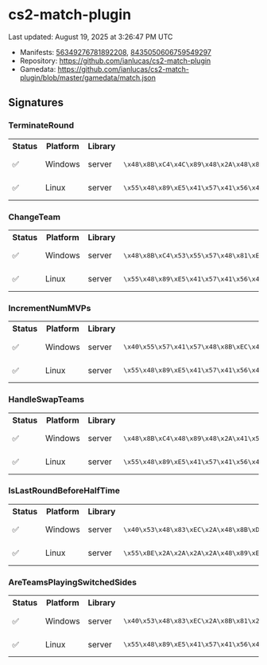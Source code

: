 # cs2-match-plugin 

Last updated: August 19, 2025 at 3:26:47 PM UTC

* Manifests: [56349276781892208](https://steamdb.info/depot/2347771/history/?changeid=M:56349276781892208), [8435050606759549297](https://steamdb.info/depot/2347773/history/?changeid=M:8435050606759549297)
* Repository: https://github.com/ianlucas/cs2-match-plugin
* Gamedata: https://github.com/ianlucas/cs2-match-plugin/blob/master/gamedata/match.json

## Signatures

### TerminateRound

<table>
<tr><th>Status</th><th>Platform</th><th>Library</th><th>CODE-Style</th><th>IDA-Style</th></tr><tr><td>✅</td><td>Windows</td><td>server</td><td>
<pre>
\x48\x8B\xC4\x4C\x89\x48\x2A\x48\x89\x48\x2A\x55\x56
</pre>
</td><td>
<pre>
48 8B C4 4C 89 48 ? 48 89 48 ? 55 56
</pre>
</td></tr><tr><td>✅</td><td>Linux</td><td>server</td><td>
<pre>
\x55\x48\x89\xE5\x41\x57\x41\x56\x49\x89\xFE\x41\x55\x41\x54\x53\x48\x81\xEC\x2A\x2A\x2A\x2A\x48\x8D\x05\x2A\x2A\x2A\x2A\xF3\x0F\x11\x85
</pre>
</td><td>
<pre>
55 48 89 E5 41 57 41 56 49 89 FE 41 55 41 54 53 48 81 EC ? ? ? ? 48 8D 05 ? ? ? ? F3 0F 11 85
</pre>
</td></tr></table>

### ChangeTeam

<table>
<tr><th>Status</th><th>Platform</th><th>Library</th><th>CODE-Style</th><th>IDA-Style</th></tr><tr><td>✅</td><td>Windows</td><td>server</td><td>
<pre>
\x48\x8B\xC4\x53\x55\x57\x48\x81\xEC\x2A\x2A\x2A\x2A\x0F\xB6\xA9
</pre>
</td><td>
<pre>
48 8B C4 53 55 57 48 81 EC ? ? ? ? 0F B6 A9
</pre>
</td></tr><tr><td>✅</td><td>Linux</td><td>server</td><td>
<pre>
\x55\x48\x89\xE5\x41\x57\x41\x56\x41\x55\x41\x54\x53\x48\x83\xEC\x2A\x44\x0F\xB6\xB7\x2A\x2A\x2A\x2A\x44\x39\xF6
</pre>
</td><td>
<pre>
55 48 89 E5 41 57 41 56 41 55 41 54 53 48 83 EC ? 44 0F B6 B7 ? ? ? ? 44 39 F6
</pre>
</td></tr></table>

### IncrementNumMVPs

<table>
<tr><th>Status</th><th>Platform</th><th>Library</th><th>CODE-Style</th><th>IDA-Style</th></tr><tr><td>✅</td><td>Windows</td><td>server</td><td>
<pre>
\x40\x55\x57\x41\x57\x48\x8B\xEC\x48\x81\xEC
</pre>
</td><td>
<pre>
40 55 57 41 57 48 8B EC 48 81 EC
</pre>
</td></tr><tr><td>✅</td><td>Linux</td><td>server</td><td>
<pre>
\x55\x48\x89\xE5\x41\x57\x41\x56\x41\x55\x41\x54\x49\x89\xFC\x53\x48\x8D\x3D\x2A\x2A\x2A\x2A\x89\xF3
</pre>
</td><td>
<pre>
55 48 89 E5 41 57 41 56 41 55 41 54 49 89 FC 53 48 8D 3D ? ? ? ? 89 F3
</pre>
</td></tr></table>

### HandleSwapTeams

<table>
<tr><th>Status</th><th>Platform</th><th>Library</th><th>CODE-Style</th><th>IDA-Style</th></tr><tr><td>✅</td><td>Windows</td><td>server</td><td>
<pre>
\x48\x8B\xC4\x48\x89\x48\x2A\x41\x54\x48\x81\xEC\x2A\x2A\x2A\x2A\x48\x89\x58
</pre>
</td><td>
<pre>
48 8B C4 48 89 48 ? 41 54 48 81 EC ? ? ? ? 48 89 58
</pre>
</td></tr><tr><td>✅</td><td>Linux</td><td>server</td><td>
<pre>
\x55\x48\x89\xE5\x41\x57\x41\x56\x45\x31\xF6\x41\x55\x41\x54\x53\x48\x81\xEC\x2A\x2A\x2A\x2A\x4C\x8D\x25
</pre>
</td><td>
<pre>
55 48 89 E5 41 57 41 56 45 31 F6 41 55 41 54 53 48 81 EC ? ? ? ? 4C 8D 25
</pre>
</td></tr></table>

### IsLastRoundBeforeHalfTime

<table>
<tr><th>Status</th><th>Platform</th><th>Library</th><th>CODE-Style</th><th>IDA-Style</th></tr><tr><td>✅</td><td>Windows</td><td>server</td><td>
<pre>
\x40\x53\x48\x83\xEC\x2A\x48\x8B\xD9\xBA\x2A\x2A\x2A\x2A\x48\x8D\x0D\x2A\x2A\x2A\x2A\xE8\x2A\x2A\x2A\x2A\x48\x85\xC0\x75\x2A\x48\x8B\x05\x2A\x2A\x2A\x2A\x48\x8B\x40\x2A\x80\x38\x2A\x0F\x84\x2A\x2A\x2A\x2A\x83\xBB
</pre>
</td><td>
<pre>
40 53 48 83 EC ? 48 8B D9 BA ? ? ? ? 48 8D 0D ? ? ? ? E8 ? ? ? ? 48 85 C0 75 ? 48 8B 05 ? ? ? ? 48 8B 40 ? 80 38 ? 0F 84 ? ? ? ? 83 BB
</pre>
</td></tr><tr><td>✅</td><td>Linux</td><td>server</td><td>
<pre>
\x55\xBE\x2A\x2A\x2A\x2A\x48\x89\xE5\x41\x55\x41\x54\x53\x48\x89\xFB\x48\x8D\x3D\x2A\x2A\x2A\x2A\x48\x83\xEC\x2A\xE8\x2A\x2A\x2A\x2A\x48\x85\xC0\x74
</pre>
</td><td>
<pre>
55 BE ? ? ? ? 48 89 E5 41 55 41 54 53 48 89 FB 48 8D 3D ? ? ? ? 48 83 EC ? E8 ? ? ? ? 48 85 C0 74
</pre>
</td></tr></table>

### AreTeamsPlayingSwitchedSides

<table>
<tr><th>Status</th><th>Platform</th><th>Library</th><th>CODE-Style</th><th>IDA-Style</th></tr><tr><td>✅</td><td>Windows</td><td>server</td><td>
<pre>
\x40\x53\x48\x83\xEC\x2A\x8B\x81\x2A\x2A\x2A\x2A\x48\x8B\xD9\x8B\x91
</pre>
</td><td>
<pre>
40 53 48 83 EC ? 8B 81 ? ? ? ? 48 8B D9 8B 91
</pre>
</td></tr><tr><td>✅</td><td>Linux</td><td>server</td><td>
<pre>
\x55\x48\x89\xE5\x41\x57\x41\x56\x41\x55\x41\x54\x53\x48\x89\xFB\x48\x83\xEC\x2A\x8B\x87\x2A\x2A\x2A\x2A\x8B\x97
</pre>
</td><td>
<pre>
55 48 89 E5 41 57 41 56 41 55 41 54 53 48 89 FB 48 83 EC ? 8B 87 ? ? ? ? 8B 97
</pre>
</td></tr></table>

